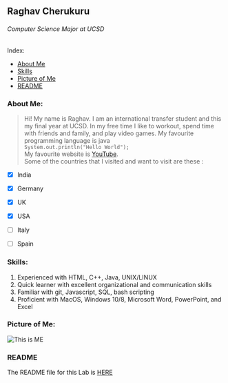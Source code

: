 ## Raghav Cherukuru
###### *Computer Science Major at UCSD*

Index:
- [About Me]()
- [Skills]()
- [Picture of Me]()
- [README]()

### About Me: 
> Hi! My name is Raghav. I am an international transfer student and this my final year at UCSD. In my free time I like to workout, spend time with friends and family, and play video games.
> My favourite programming language is java\
```System.out.println("Hello World");```\
>My favourite website is [YouTube](https://www.youtube.com).\
Some of the countries that I visited and want to visit are these :
- [x] India
- [x] Germany
- [x] UK
- [x] USA
- [ ] Italy
- [ ] Spain   


### Skills:
1. Experienced with HTML, C++, Java, UNIX/LINUX
2. Quick learner with excellent organizational and communication skills
3. Familiar with git, Javascript, SQL, bash scripting
4. Proficient with MacOS, Windows 10/8, Microsoft Word, PowerPoint, and Excel


### Picture of Me:
![This is ME](https://scontent-lax3-2.xx.fbcdn.net/v/t1.6435-9/117768535_3122679881163150_6585900432336605953_n.jpg?_nc_cat=106&ccb=1-5&_nc_sid=09cbfe&_nc_ohc=DQJdb05LwloAX_ZMCSM&_nc_ht=scontent-lax3-2.xx&oh=a96a7c35b5002f227f2f530582cf574f&oe=617645ED)


### README
 The README file for this Lab is [HERE](README.md)


